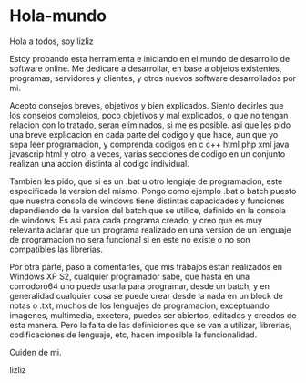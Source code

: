# Hola-mundo

Hola a todos, soy lizliz

Estoy probando esta herramienta e iniciando en el mundo de desarrollo de software online.
Me dedicare a desarrollar, en base a objetos existentes, programas, servidores y clientes, 
y otros nuevos software desarrollados por mi.

Acepto consejos breves, objetivos y bien explicados. Siento decirles que los consejos complejos, poco objetivos y mal explicados, o que no tengan relacion con lo tratado, seran eliminados, si me es posible. asi que les pido una breve explicacion en cada parte del codigo y que hace, aun que yo sepa leer programacion, y comprenda codigos en c c++ html php xml java javascrip html y otro, a veces, varias secciones de codigo en un conjunto realizan una accion distinta al codigo individual.

Tambien les pido, que si es un .bat u otro lengiaje de programacion, este especificada la version del mismo. Pongo como ejemplo .bat o batch puesto que nuestra consola de windows tiene distintas capacidades y funciones dependiendo de la version del batch que se utilice, definido en la consola de windows. Es asi para cada programa creado, y creo que es muy relevanta aclarar que un programa realizado en una version de un lenguaje de programacion no sera funcional si en este no existe o no son compatibles las librerias.

Por otra parte, paso a comentarles, que mis trabajos estan realizados en Windows XP S2, cualquier programador sabe, que hasta en una comodoro64 uno puede usarla para programar, desde un batch, y en generalidad cualquier cosa se puede crear desde la nada en un block de notas o .txt, muchos de los lenguajes de programacion, exceptuando imagenes, multimedia, excetera, puedes ser abiertos, editados y creados de esta manera. Pero la falta de las definiciones que se van a utilizar, librerias, codificaciones de lenguaje, etc, hacen imposible la funcionalidad.

Cuiden de mi.

lizliz
